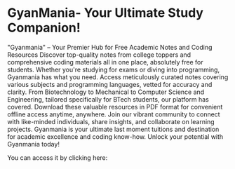 # GyanMania- Your Ultimate Study Companion!
"Gyanmania" – Your Premier Hub for Free Academic Notes and Coding Resources
Discover top-quality notes from college toppers and comprehensive coding materials all in one place, absolutely free for students. Whether you're studying for exams or diving into programming, Gyanmania has what you need.
Access meticulously curated notes covering various subjects and programming languages, vetted for accuracy and clarity. From Biotechnology to Mechanical to Computer Science and Engineering, tailored specifically for BTech students, our platform has covered.
Download these valuable resources in PDF format for convenient offline access anytime, anywhere.
Join our vibrant community to connect with like-minded individuals, share insights, and collaborate on learning projects. Gyanmania is your ultimate last moment tuitions and destination for academic excellence and coding know-how. Unlock your potential with Gyanmania today!

You can access it by clicking here: 
